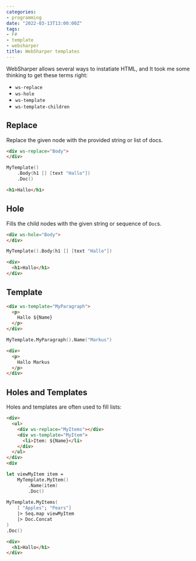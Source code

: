 ```yaml
---
categories:
- programming
date: "2022-03-13T13:00:00Z"
tags:
- F#
- template
- websharper
title: WebSharper templates
---
```



WebSharper allows several ways to instatiate HTML, and It took me some thinking to get these terms right:

- `ws-replace`
- `ws-hole`
- `ws-template`
- `ws-template-children`

## Replace

Replace the given node with the provided string or list of docs.

```html
<div ws-replace="Body">
</div>
```

```fsharp
MyTemplate()
	.Body(h1 [] [text "Hallo"])
	.Doc()
```

```html
<h1>Hallo</h1>
```
## Hole

Fills the child nodes with the given string or sequence of `Doc`s.

```html
<div ws-hole="Body">
</div>
```

```fsharp
MyTemplate().Body(h1 [] [text "Hallo"])
```

```html
<div>
  <h1>Hallo</h1>
</div>
```

## Template

```html
<div ws-template="MyParagraph">
  <p>
    Hallo ${Name}
  </p>
</div>
```

```fsharp
MyTemplate.MyParagraph().Name("Markus")
```

```html
<div>
  <p>
    Hallo Markus
  </p>
</div>
```

## Holes and Templates

Holes and templates are often used to fill lists:

```html
<div>
  <ul>
    <div ws-replace="MyItems"></div>
    <div ws-template="MyItem">
      <li>Item: ${Name}</li>
    </div>
  </ul>
</div>
<div
```

```fsharp
let viewMyItem item =
	MyTemplate.MyItem()
		.Name(item)
		.Doc()
 
MyTemplate.MyItems(
	[ "Apples"; "Pears"] 
	|> Seq.map viewMyItem
	|> Doc.Concat
)
.Doc()
```

```html
<div>
  <h1>Hallo</h1>
</div>
```



